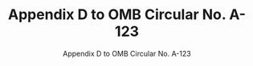 ---
layout: resources-landing
title: "Appendix D to OMB Circular No. A-123"
subtitle: "Appendix D to OMB Circular No. A-123"
doc-link: ../assets/files/M_23-06-Appendix-D_final.pdf
filters: financial-reporting memorandum omb 2023
fiscal_year: 2023
---